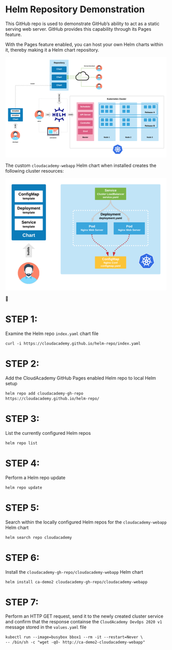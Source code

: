 # Helm Repository Demonstration

This GitHub repo is used to demonstrate GitHub’s ability to act as a static serving web server. GitHub provides this capability through its Pages feature.

With the Pages feature enabled, you can host your own Helm charts within it, thereby making it a Helm chart repository. 

![Helm](./doc/HelmKubernetesDistro.png)

The custom ```cloudacademy-webapp``` Helm chart when installed creates the following cluster resources:

![CloudAcademyWebapp](./doc/HelmTemplate1.png)

:metal:

# STEP 1:
Examine the Helm repo ```index.yaml``` chart file

```
curl -i https://cloudacademy.github.io/helm-repo/index.yaml
```

# STEP 2:
Add the CloudAcademy GitHub Pages enabled Helm repo to local Helm setup 

```
helm repo add cloudacademy-gh-repo https://cloudacademy.github.io/helm-repo/
```

# STEP 3:
List the currently configured Helm repos

```
helm repo list
```

# STEP 4:
Perform a Helm repo update

```
helm repo update
```

# STEP 5:
Search within the locally configured Helm repos for the ```cloudacademy-webapp``` Helm chart

```
helm search repo cloudacademy
```

# STEP 6:
Install the ```cloudacademy-gh-repo/cloudacademy-webapp``` Helm chart

```
helm install ca-demo2 cloudacademy-gh-repo/cloudacademy-webapp
```

# STEP 7:
Perform an HTTP GET request, send it to the newly created cluster service and confirm that the response containse the ```CloudAcademy DevOps 2020 v1``` message stored in the ```values.yaml``` file

```
kubectl run --image=busybox bbox1 --rm -it --restart=Never \
-- /bin/sh -c "wget -qO- http://ca-demo2-cloudacademy-webapp"
```